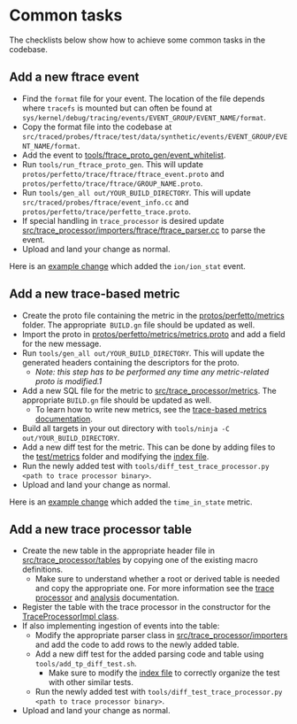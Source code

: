 # Common tasks

The checklists below show how to achieve some common tasks in the codebase.

## Add a new ftrace event

- Find the `format` file for your event. The location of the file depends where `tracefs` is mounted but can often be found at `sys/kernel/debug/tracing/events/EVENT_GROUP/EVENT_NAME/format`.
- Copy the format file into the codebase at `src/traced/probes/ftrace/test/data/synthetic/events/EVENT_GROUP/EVENT_NAME/format`.
- Add the event to [tools/ftrace_proto_gen/event_whitelist](/tools/ftrace_proto_gen/event_whitelist).
- Run `tools/run_ftrace_proto_gen`. This will update `protos/perfetto/trace/ftrace/ftrace_event.proto` and `protos/perfetto/trace/ftrace/GROUP_NAME.proto`.
- Run `tools/gen_all out/YOUR_BUILD_DIRECTORY`. This will update `src/traced/probes/ftrace/event_info.cc` and `protos/perfetto/trace/perfetto_trace.proto`.
- If special handling in `trace_processor` is desired update [src/trace_processor/importers/ftrace/ftrace_parser.cc](/src/trace_processor/importers/ftrace/ftrace_parser.cc) to parse the event.
- Upload and land your change as normal.

Here is an [example change](https://android-review.googlesource.com/c/platform/external/perfetto/+/1290645) which added the `ion/ion_stat` event.

## Add a new trace-based metric

* Create the proto file containing the metric in the [protos/perfetto/metrics](/protos/perfetto/metrics) folder. The appropriate` BUILD.gn` file should be updated as well.
* Import the proto in [protos/perfetto/metrics/metrics.proto](/protos/perfetto/metrics/metrics.proto) and add a field for the new message.
* Run `tools/gen_all out/YOUR_BUILD_DIRECTORY`. This will update the generated headers containing the descriptors for the proto.
  * *Note: this step has to be performed any time any metric-related proto is modified.1*
* Add a new SQL file for the metric to [src/trace_processor/metrics](/src/trace_processor/metrics). The appropriate `BUILD.gn` file should be updated as well.
  * To learn how to write new metrics, see the [trace-based metrics documentation](/docs/analysis/metrics.md).
* Build all targets in your out directory with `tools/ninja -C out/YOUR_BUILD_DIRECTORY`.
* Add a new diff test for the metric. This can be done by adding files to the [test/metrics](/test/metrics) folder and modifying the [index file](/test/metrics/index).
* Run the newly added test with `tools/diff_test_trace_processor.py <path to trace processor binary>`.
* Upload and land your change as normal.

Here is an [example change](https://android-review.googlesource.com/c/platform/external/perfetto/+/1290643) which added the `time_in_state` metric.

## Add a new trace processor table

* Create the new table in the appropriate header file in [src/trace_processor/tables](/src/trace_processor/tables) by copying one of the existing macro definitions.
  * Make sure to understand whether a root or derived table is needed and copy the appropriate one. For more information see the [trace processor](/docs/analysis/trace-processor.md) and [analysis](/docs/analysis/index.md) documentation.
* Register the table with the trace processor in the constructor for the [TraceProcessorImpl class](/src/trace_processor/trace_processor_impl.cc).
* If also implementing ingestion of events into the table:
  * Modify the appropriate parser class in [src/trace_processor/importers](/src/trace_processor/importers) and add the code to add rows to the newly added table.
  * Add a new diff test for the added parsing code and table using `tools/add_tp_diff_test.sh`.
    * Make sure to modify the [index file](/test/trace_processor/index) to correctly organize the test with other similar tests.
  * Run the newly added test with `tools/diff_test_trace_processor.py <path to trace processor binary>`.
* Upload and land your change as normal.